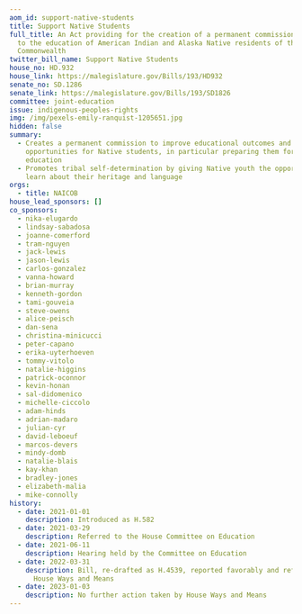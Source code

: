 ```yaml
---
aom_id: support-native-students
title: Support Native Students
full_title: An Act providing for the creation of a permanent commission relative
  to the education of American Indian and Alaska Native residents of the
  Commonwealth
twitter_bill_name: Support Native Students
house_no: HD.932
house_link: https://malegislature.gov/Bills/193/HD932
senate_no: SD.1286
senate_link: https://malegislature.gov/Bills/193/SD1826
committee: joint-education
issue: indigenous-peoples-rights
img: /img/pexels-emily-ranquist-1205651.jpg
hidden: false
summary:
  - Creates a permanent commission to improve educational outcomes and
    opportunities for Native students, in particular preparing them for higher
    education
  - Promotes tribal self-determination by giving Native youth the opportunity to
    learn about their heritage and language
orgs:
  - title: NAICOB
house_lead_sponsors: []
co_sponsors:
  - nika-elugardo
  - lindsay-sabadosa
  - joanne-comerford
  - tram-nguyen
  - jack-lewis
  - jason-lewis
  - carlos-gonzalez
  - vanna-howard
  - brian-murray
  - kenneth-gordon
  - tami-gouveia
  - steve-owens
  - alice-peisch
  - dan-sena
  - christina-minicucci
  - peter-capano
  - erika-uyterhoeven
  - tommy-vitolo
  - natalie-higgins
  - patrick-oconnor
  - kevin-honan
  - sal-didomenico
  - michelle-ciccolo
  - adam-hinds
  - adrian-madaro
  - julian-cyr
  - david-leboeuf
  - marcos-devers
  - mindy-domb
  - natalie-blais
  - kay-khan
  - bradley-jones
  - elizabeth-malia
  - mike-connolly
history:
  - date: 2021-01-01
    description: Introduced as H.582
  - date: 2021-03-29
    description: Referred to the House Committee on Education
  - date: 2021-06-11
    description: Hearing held by the Committee on Education
  - date: 2022-03-31
    description: Bill, re-drafted as H.4539, reported favorably and referred to
      House Ways and Means
  - date: 2023-01-03
    description: No further action taken by House Ways and Means
---
```

